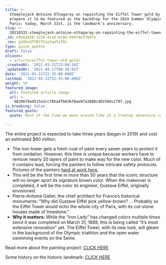 ```yaml
---
title: >-
  Steeplejack Antoine Olhagaray on repainting the Eiffel Tower gold by hand to
  prepare it to be featured as the backdrop for the 2024 Summer Olympics in
  Paris; today, March 31st, is the landmark’s anniversary.
slug: >-
  20210331-steeplejack-antoine-olhagaray-on-repainting-the-eiffel-tower-gold-by-hand-to-prepare-it-to
_id: e9e8a920-1216-4cad-bc80-044f4e3f897a
_rev: g1HhvQfTBY7k1oIqmTaT0i
type: quick_quotes
draft: false
aliases:
  - article/eiffel-tower-otd-gold/
_createdAt: '2021-03-31T23:08:16Z'
_updatedAt: '2021-04-17T08:36:02Z'
date: '2021-03-31T22:35:00.000Z'
lastmod: '2021-03-31T22:35:00.000Z'
weight: 50
featured_image:
  alt: Featured article image
  url: >-
    b820679a4515a3ccf0badfb63bf8ae07a3888c402560x1707.jpg
is_breaking: false
featured_quote:
  quote: Most of the time we move around like at a treetop adventure course.

---
```

The entire project is expected to take three years (began in 2019) and cost an estimated $60 million.

* The iron tower gets a fresh coat of paint every seven years to protect it from oxidation. However, this time is unique because workers have to remove nearly 20 layers of paint to make way for the new color. Much of it contains lead, forcing the painters to follow intricate safety protocols. Pictures of the painters [hard at work here.](https://www.toureiffel.paris/en/the-monument/painting-eiffel-tower)
* This will be the first time in more than 50 years that the iconic structure will no longer sport its signature brown color. When the makeover is completed, it will be the color its engineer, Gustave Eiffel, originally envisioned.
* Pierre-Antoine Gatier, the chief architect for France’s historical monuments: “Why did Gustave Eiffel pick yellow-brown? … Probably so the Eiffel Tower would echo the whole city of Paris, with its cut-stone houses made of limestone.”
* **Why it matters:** While the “Iron Lady” has changed colors multiple times since it was completed on March 31, 1889, this is being called “it’s most extensive renovation” yet. The Eiffel Tower, with its new look, will gleam in the background of the Olympic triathlon and the open water swimming events on the Seine.

Read more about the painting project: [CLICK HERE](https://www.france24.com/en/france/20210203-eiffel-tower-goes-for-gold-with-revamp-ahead-of-2024-paris-olympics)

Some history on the historic landmark: [CLICK HERE](https://www.toureiffel.paris/en/the-monument/history)
